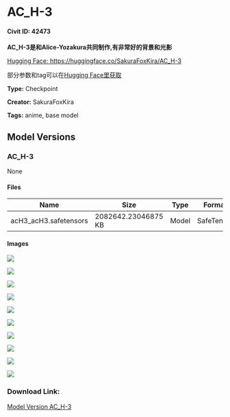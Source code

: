 # AC_H-3

#### Civit ID: 42473

<p><strong>AC_H-3是和Alice-Yozakura共同制作,有非常好的背景和光影</strong></p><p><a target="_blank" rel="ugc" href="https://huggingface.co/SakuraFoxKira/AC_H-3">Hugging Face: https://huggingface.co/SakuraFoxKira/AC_H-3</a></p><p>部分参数和tag可以在<a target="_blank" rel="ugc" href="https://huggingface.co/SakuraFoxKira/AC_H-3">Hugging Face里获取</a></p>

**Type:** Checkpoint

**Creator:** SakuraFoxKira

**Tags:** anime, base model

## Model Versions

### AC_H-3

None

#### Files

| Name | Size | Type | Format | Download Url | AutoV1 | AutoV2 | SHA256 | CRC32 | BLAKE3 |
| --- | --- | --- | --- | --- | --- | --- | --- | --- | --- |
| acH3_acH3.safetensors | 2082642.23046875 KB | Model | SafeTensor | https://civitai.com/api/download/models/47148 | 42C98973 | F2EE51F8BC | F2EE51F8BCF6F00D1BBFF2BAC528B340B792CF6E9BEF4BB581C44B4EAA63ABF7 | AF85FB8D | 47D1DEE9589205C4CEA704ADE8289698000F78E1A4E626F5A87625A660267485 |

#### Images

<p><img src="https://image.civitai.com/xG1nkqKTMzGDvpLrqFT7WA/3ef3ef99-dc4f-4f9a-9076-02010c159ec4/width=450/933897.jpeg" /></p>

<p><img src="https://image.civitai.com/xG1nkqKTMzGDvpLrqFT7WA/7ff1b528-f461-4e2a-5d05-2e5747950c00/width=450/509169.jpeg" /></p>

<p><img src="https://image.civitai.com/xG1nkqKTMzGDvpLrqFT7WA/9f93191e-d01b-4456-00a7-2e1d1ca42a00/width=450/509163.jpeg" /></p>

<p><img src="https://image.civitai.com/xG1nkqKTMzGDvpLrqFT7WA/acc04637-cfa3-4abd-4148-36504e6d3800/width=450/509227.jpeg" /></p>

<p><img src="https://image.civitai.com/xG1nkqKTMzGDvpLrqFT7WA/15f26dcc-e191-4e0c-ca27-6e0982852800/width=450/509228.jpeg" /></p>

<p><img src="https://image.civitai.com/xG1nkqKTMzGDvpLrqFT7WA/d9bf13e1-0e62-4ee1-ddd8-a6a47c315200/width=450/509241.jpeg" /></p>

<p><img src="https://image.civitai.com/xG1nkqKTMzGDvpLrqFT7WA/9677b42a-72ef-4b71-2961-30e1957a2700/width=450/509270.jpeg" /></p>

<p><img src="https://image.civitai.com/xG1nkqKTMzGDvpLrqFT7WA/90396944-c50b-4051-c596-d7163e00bc00/width=450/509246.jpeg" /></p>

<p><img src="https://image.civitai.com/xG1nkqKTMzGDvpLrqFT7WA/7361a426-6b47-490a-074f-863fc4022a00/width=450/509244.jpeg" /></p>

<p><img src="https://image.civitai.com/xG1nkqKTMzGDvpLrqFT7WA/aa3bf76c-f829-4280-3236-382bc259a500/width=450/509247.jpeg" /></p>

### Download Link:

[Model Version AC_H-3](https://civitai.com/api/download/models/47148)

